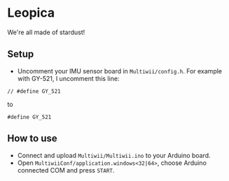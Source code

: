 # Leopica
We're all made of stardust!

## Setup
+ Uncomment your IMU sensor board in `Multiwii/config.h`.
For example  with GY-521, I uncomment this line:
```
// #define GY_521
```
to
```
#define GY_521
```

## How to use
+ Connect and upload `Multiwii/Multiwii.ino` to your Arduino board.
+ Open `MultiwiiConf/application.windows<32|64>`, choose Arduino connected COM and press `START`.

